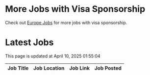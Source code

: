 # More Jobs with Visa Sponsorship

Check out [Europe Jobs](https://github.com/sureshparimi/europejobs#latest-jobs) for more jobs with visa sponsorship.

# Latest Jobs

This page is updated at April 10, 2025 01:55:04

| Job Title | Job Location | Job Link | Job Posted |
| --- | --- | --- | --- |
